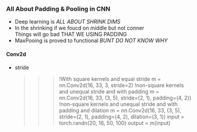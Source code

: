 ### All About Padding & Pooling in CNN ###
+ Deep learning is _ALL ABOUT SHRINK DIMS_
+ In the shrinking if we foucd on middle but not conner   
Things will go bad THAT WE USING PADDING
+ MaxPooing is proved to functional _BUNT DO NOT KNOW WHY_

#### Conv2d ####
+ stride
	>>> !With square kernels and equal stride
    >>> m = nn.Conv2d(16, 33, 3, stride=2)
    >>> !non-square kernels and unequal stride and with padding
    >>> m = nn.Conv2d(16, 33, (3, 5), stride=(2, 1), padding=(4, 2))
    >>> !non-square kernels and unequal stride and with padding and dilation
    >>> m = nn.Conv2d(16, 33, (3, 5), stride=(2, 1), padding=(4, 2), dilation=(3, 1))
    >>> input = torch.randn(20, 16, 50, 100)
    >>> output = m(input)

 

